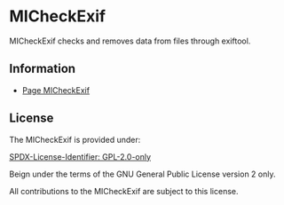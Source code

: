 # MICheckExif

MICheckExif checks and removes data from files through exiftool.

## Information

- [Page MICheckExif](https://www.mestredainfo.com.br/p/softwares.html)

## License

The MICheckExif is provided under:

[SPDX-License-Identifier: GPL-2.0-only](https://spdx.org/licenses/GPL-2.0-only.html)

Beign under the terms of the GNU General Public License version 2 only.

All contributions to the MICheckExif are subject to this license.
